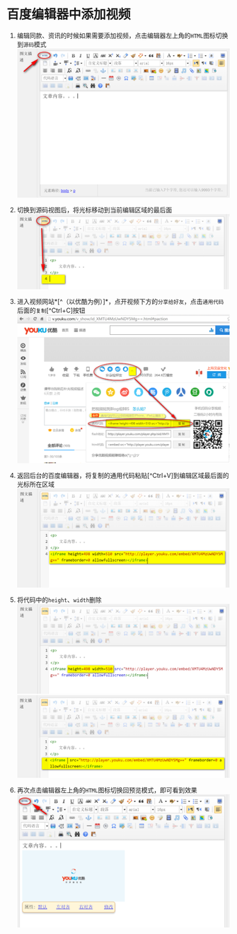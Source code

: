 # 百度编辑器中添加视频

1. 编辑同款、资讯的时候如果需要添加视频，点击编辑器左上角的`HTML`图标切换到`源码`模式
   ![切换源码](../img/article-video/step1.png)

2. 切换到源码视图后，将光标移动到当前编辑区域的最后面
   ![移动编辑区域光标](../img/article-video/step2.png)

3. 进入视频网站*[^（以优酷为例）]*，点开视频下方的`分享给好友`，点击`通用代码`后面的`复制`[^Ctrl+C]按钮
   ![复制视频网站的通用代码](../img/article-video/step3.png)

4. 返回后台的百度编辑器，将复制的通用代码粘贴[^Ctrl+V]到编辑区域最后面的光标所在区域
   ![将通用代码粘贴到编辑区域](../img/article-video/step4.png)

5. 将代码中的`height`、`width`删除
   ![去除视频的宽、高限制](../img/article-video/step5.png)
   ![去除宽、高限制后的效果](../img/article-video/step5-2.png)

6. 再次点击编辑器左上角的`HTML`图标切换回预览模式，即可看到效果
   ![预览效果](../img/article-video/step6.png)